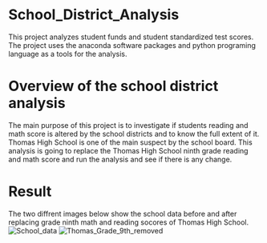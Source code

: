 # School_District_Analysis
This project analyzes student funds and student standardized test scores. The project uses the anaconda software packages and python programing language as a tools for the analysis.
# Overview of the school district analysis
The main purpose of this project is to investigate if students reading and math score is altered by the school districts and to know the full extent of it. 
Thomas High School is one of the  main suspect by the school board. This analysis is going to replace the Thomas High School ninth grade reading and math score and run the analysis and see if there is any change.

# Result
The two diffrent images below show the school data before and after replacing grade ninth math and reading socores of Thomas High School.
![School_data](https://user-images.githubusercontent.com/78656720/111785675-48548200-8893-11eb-92a6-8aebb2339f4d.png)
![Thomas_Grade_9th_removed](https://user-images.githubusercontent.com/78656720/111785702-50acbd00-8893-11eb-9155-3f570d1d5234.png)


